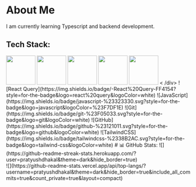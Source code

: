 <h1>About Me</h1>
I am currently learning Typescript and backend development.


<h2>
Tech Stack:
</h2>
<div>
 
<img src="https://cdn.simpleicons.org/reactquery" style="width:80px;"/>
<img src="https://cdn.simpleicons.org/react" style="width:80px;"/>
<img src="https://cdn.simpleicons.org/tailwindcss" style="width:80px;"/>
<img src="https://cdn.simpleicons.org/git" style="width:80px;"/>
<img src="https://cdn.simpleicons.org/git" style="width:80px;"/>
< /div>
 ![React Query](https://img.shields.io/badge/-React%20Query-FF4154?style=for-the-badge&logo=react%20query&logoColor=white) ![JavaScript](https://img.shields.io/badge/javascript-%23323330.svg?style=for-the-badge&logo=javascript&logoColor=%23F7DF1E) ![Git](https://img.shields.io/badge/git-%23F05033.svg?style=for-the-badge&logo=git&logoColor=white) ![GitHub](https://img.shields.io/badge/github-%23121011.svg?style=for-the-badge&logo=github&logoColor=white) ![TailwindCSS](https://img.shields.io/badge/tailwindcss-%2338B2AC.svg?style=for-the-badge&logo=tailwind-css&logoColor=white)
# 📊 GitHub Stats:
![](https://github-readme-streak-stats.herokuapp.com/?user=pratyushdhakal&theme=dark&hide_border=true)<br/>
![](https://github-readme-stats.vercel.app/api/top-langs/?username=pratyushdhakal&theme=dark&hide_border=true&include_all_commits=true&count_private=true&layout=compact)



